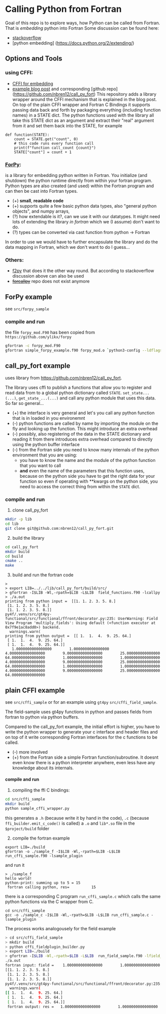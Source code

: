 # Calling Python from Fortran
Goal of this repo is to explore ways, how Python can be called from Fortran. That is *embedding* python into Fortran
Some discussion can be found here:

* [stackoverflow](https://stackoverflow.com/questions/17075418/embed-python-into-fortran-90)
* [python embedding] (https://docs.python.org/2/extending/)

## Options and Tools
### using CFFI: 
  * [CFFI for embedding](https://cffi.readthedocs.io/en/latest/embedding.html)
  * [example blog post](https://www.noahbrenowitz.com/post/calling-fortran-from-python/) and corresponding [github repo] (https://github.com/nbren12/call_py_fort) This repository adds a library 
wrapper around the CFFI mechanism that is explained in the blog post. On top of  the plain CFFI wrapper and Fortran C Bindings it supports passing  data back and 
forth by packaging everything (including function names) in a STATE dict. The python functions used with the library all take this STATE dict as an argument and extract their "real" argument from it and set them back into the STATE, for example
```
def function(STATE):
    count = STATE.get("count", 0)
    # this code runs every function call
    print(f"function call_count {count}")
    STATE["count"] = count + 1
```
  
### [ForPy](https://github.com/ylikx/forpy):
is a library for embedding python written in Fortran. You initialize (and shutdown) the python runtime directly from 
within your fortran program. Python types are also created (and used) within the Fortran program and 
can then be cast into Fortran types.

  * (+) **small**, **readable code** 
  * (+) supports quite a few basic python data types, also "general python objects", and numpy arrays,
  * (?) how extendable is it?, can we use it with our datatypes. It might need lots of extending the library *in fortran* which we (I assume) don't want to do.
  * (?) types can be converted via cast function from python -> Fortran

In order to use we would have to further encapsulate the library and do the data mapping
in Fortran, which we don't want to do I guess...

### Others:
* [f2py](https://numpy.org/doc/stable/f2py/) that does it the other way round. But according to stackoverflow discussion above can also  be used
* ~~[forcallpy](https://forcallpy.readthedocs.io/en/latest/)~~ repo does not exist anymore

## ForPy example
see `src/forpy_sample`

### compile and run
the file `forpy_mod.F90` has been copied from `https://github.com/ylikx/forpy`

```bash
gfortran -c forpy_mod.F90
gfortran simple_forpy_example.f90 forpy_mod.o `python3-config --ldflags --embed`
```

## call_py_fort example
uses library from https://github.com/nbren12/call_py_fort.

The library uses cffi to publish a functions that allow you to register and read data from to a global 
python dictionary called `STATE`.
`set_state...(...)`, `get_state_...(...)` and call any python module that uses this data.
So far so general...

* (+) the interface is very general and let's you call any python function that is in loaded in you environemnt
* (-) python functions are called by name by importing the module on the fly and looking up the function. This might
introduce an extra overhead
* (-) possibly, also registering of the data in the STATE dictionary and reading it from there introduces extra overhead
compared to directly using the python buffer interface
* (-) from the Fortran side you need to know many internals of the python environment that you are using: 
  * you have to know the name and the module of the python function that you want to call
  * **and** even the name of the parameters that this function uses, because on the python side you have to get the
  right  data for your function so even if operating with **kwargs on the python side, you need to access the correct thing from within the 
  `STATE` dict.
### compile and run
1. clone call_py_fort
```bash
mkdir -p lib
cd lib
git clone git@github.com:nbren12/call_py_fort.git
```
2. build the library
```bash
cd call_py_fort
mkdir build
cd build
cmake ..
make
```
3. build and run the fortran code 
```
> 
> export LIB=../../lib/call_py_fort/build/src/
> gfortran -I$LIB -Wl,-rpath=$LIB -L$LIB  field_functions.f90 -lcallpy
> ./a.out
printing from python input =  [[1. 1. 2. 3. 5. 8.]
 [1. 1. 2. 3. 5. 8.]
 [1. 1. 2. 3. 5. 8.]]
py4f/.venv/src/gt4py-functional/src/functional/ffront/decorator.py:235: UserWarning: Field View Program 'multiply_fields': Using default (<function executor at 0x7f9e1ac8add0>) backend.
  warnings.warn(
printing from python output =  [[ 1.  1.  4.  9. 25. 64.]
 [ 1.  1.  4.  9. 25. 64.]
 [ 1.  1.  4.  9. 25. 64.]]
   1.0000000000000000        1.0000000000000000        4.0000000000000000        9.0000000000000000        25.000000000000000        64.000000000000000        1.0000000000000000        1.0000000000000000        4.0000000000000000        9.0000000000000000        25.000000000000000        64.000000000000000        1.0000000000000000        1.0000000000000000        4.0000000000000000        9.0000000000000000        25.000000000000000        64.000000000000000     

```
## plain CFFI example
see `src/cffi_sample` or for an example using `gt4py` `src/cffi_field_sample`.

The field-sample uses gt4py functions in python and passes fields from fortran to python via python buffers.

Compared to the call_py_fort example, the initial effort is higher, you have to write the
python wrapper to generate your c interface and header files and on top of it write corresponding Fortran
interfaces for the c functions to be called.
* (-) more involved 
* (+) from the Fortran side a simple Fortran function/subroutine. It doesnt even know there is a python interpreter anywhere, even less 
have any knowledge about its internals.

#### compile and run

1. compiling the ffi C bindings: 
```bash
cd src/cffi_sample
mkdir build
python sample_cffi_wrapper.py 
```
this generates a `.h` (because write it by hand in the code), `.c` (because `ffi_builder.emit_c_code()` is called) a `.o` and `lib*.so` file in the `$project/build` folder

2. compile the fortran example
```
export LIB=./build
gfortran -o ./sample_f -I$LIB -Wl,-rpath=$LIB -L$LIB run_cffi_sample.f90 -lsample_plugin
```
and run it
```
> ./sample_f
hello world!
python-print: summing up to 5 = 15
 fortran calling python, res=          15

```

there is a corresponding C program `run_cffi_sample.c` which calls the same python functions 
via the C wrapper from C.
```
cd src/cffi_sample
gcc -o ./sample_c -I$LIB -Wl,-rpath=$LIB -L$LIB run_cffi_sample.c -lsample_plugin
```

The process works analogousely for the field example
```bash
> cd src/cffi_field_sample
> mkdir build
> python cffi_fieldplugin_builder.py
> export LIB=./build
> gfortran -I$LIB -Wl,-rpath=$LIB -L$LIB  run_field_sample.f90 -lfield_plugin
./a.out
fortran input: field =    1.0000000000000000        1.0000000000000000        2.0000000000000000        3.0000000000000000        5.0000000000000000        8.0000000000000000        1.0000000000000000        1.0000000000000000        2.0000000000000000        3.0000000000000000        5.0000000000000000        8.0000000000000000        1.0000000000000000        1.0000000000000000        2.0000000000000000        3.0000000000000000        5.0000000000000000        8.0000000000000000     
[[1. 1. 2. 3. 5. 8.]
 [1. 1. 2. 3. 5. 8.]
 [1. 1. 2. 3. 5. 8.]]
py4f/.venv/src/gt4py-functional/src/functional/ffront/decorator.py:235: UserWarning: Field View Program 'multiply_fields': Using default (<function executor at 0x7f85757fe830>) backend.
  warnings.warn(
[[ 1.  1.  4.  9. 25. 64.]
 [ 1.  1.  4.  9. 25. 64.]
 [ 1.  1.  4.  9. 25. 64.]]
 fortran output: res =   1.0000000000000000        1.0000000000000000        4.0000000000000000        9.0000000000000000        25.000000000000000        64.000000000000000        1.0000000000000000        1.0000000000000000        4.0000000000000000        9.0000000000000000        25.000000000000000        64.000000000000000        1.0000000000000000        1.0000000000000000        4.0000000000000000        9.0000000000000000        25.000000000000000        64.000000000000000     

```